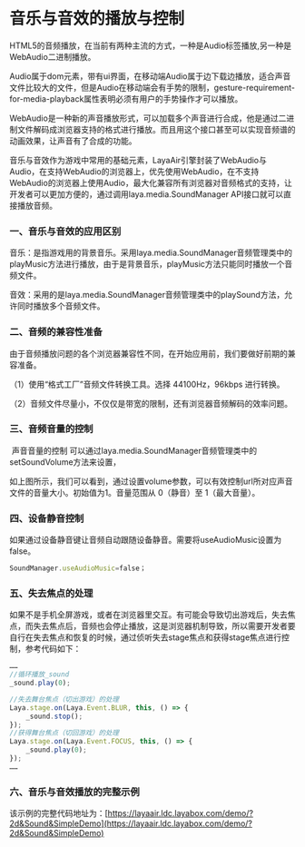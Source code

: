 # 音乐与音效的播放与控制

​        HTML5的音频播放，在当前有两种主流的方式，一种是Audio标签播放,另一种是WebAudio二进制播放。

​        Audio属于dom元素，带有ui界面，在移动端Audio属于边下载边播放，适合声音文件比较大的文件，但是Audio在移动端会有手势的限制，gesture-requirement-for-media-playback属性表明必须有用户的手势操作才可以播放。

​        WebAudio是一种新的声音播放形式，可以加载多个声音进行合成，他是通过二进制文件解码成浏览器支持的格式进行播放。而且用这个接口甚至可以实现音频谱的动画效果，让声音有了合成的功能。

​        音乐与音效作为游戏中常用的基础元素，LayaAir引擎封装了WebAudio与Audio，在支持WebAudio的浏览器上，优先使用WebAudio，在不支持WebAudio的浏览器上使用Audio，最大化兼容所有浏览器对音频格式的支持，让开发者可以更加方便的，通过调用laya.media.SoundManager API接口就可以直接播放音频。

### 一、音乐与音效的应用区别

​        音乐：是指游戏用的背景音乐。采用laya.media.SoundManager音频管理类中的playMusic方法进行播放，由于是背景音乐，playMusic方法只能同时播放一个音频文件。

​        音效：采用的是laya.media.SoundManager音频管理类中的playSound方法，允许同时播放多个音频文件。

### 二、音频的兼容性准备

​        由于音频播放问题的各个浏览器兼容性不同，在开始应用前，我们要做好前期的兼容准备。

（1）使用“格式工厂”音频文件转换工具。选择 44100Hz，96kbps 进行转换。

（2）音频文件尽量小，不仅仅是带宽的限制，还有浏览器音频解码的效率问题。

### 三、音频音量的控制

​        声音音量的控制 可以通过laya.media.SoundManager音频管理类中的setSoundVolume方法来设置，

​        如上图所示，我们可以看到，通过设置volume参数，可以有效控制url所对应声音文件的音量大小。初始值为1。音量范围从 0（静音）至 1（最大音量）。

### 四、设备静音控制

如果通过设备静音键让音频自动跟随设备静音。需要将useAudioMusic设置为false。

```javascript
SoundManager.useAudioMusic=false；
```

### 五、失去焦点的处理

如果不是手机全屏游戏，或者在浏览器里交互。有可能会导致切出游戏后，失去焦点，而失去焦点后，音频也会停止播放，这是浏览器机制导致，所以需要开发者要自行在失去焦点和恢复的时候，通过侦听失去stage焦点和获得stage焦点进行控制，参考代码如下：

```typescript
……
//循环播放_sound
_sound.play(0);

//失去舞台焦点（切出游戏）的处理
Laya.stage.on(Laya.Event.BLUR, this, () => {
    _sound.stop();
});
//获得舞台焦点（切回游戏）的处理
Laya.stage.on(Laya.Event.FOCUS, this, () => {
    _sound.play(0);
});
……
```



### 六、音乐与音效播放的完整示例

该示例的完整代码地址为：[https://layaair.ldc.layabox.com/demo/?2d&Sound&SimpleDemo](https://layaair.ldc.layabox.com/demo/?2d&Sound&SimpleDemo)
